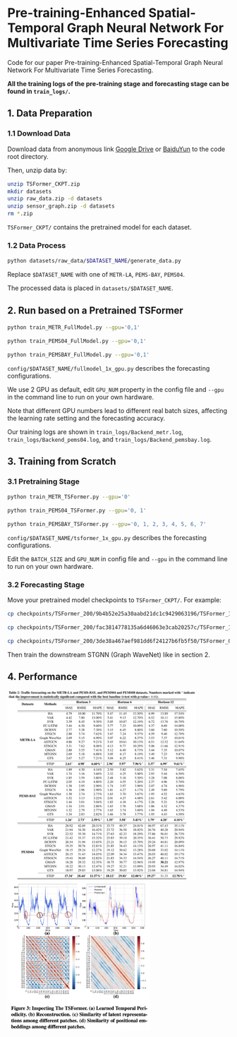 # Pre-training-Enhanced Spatial-Temporal Graph Neural Network For Multivariate Time Series Forecasting
Code for our paper Pre-training-Enhanced Spatial-Temporal Graph Neural Network For Multivariate Time Series Forecasting.

**All the training logs of the pre-training stage and forecasting stage can be found in `train_logs/`.**

## 1. Data Preparation
### 1.1 Download Data
Download data from anonymous link [Google Drive](https://drive.google.com/drive/folders/1F7fEdXpnEQ75sxQval52jN4r3ZKoufGV?usp=sharing) or [BaiduYun](https://pan.baidu.com/s/1IWVhsvKpxHEb2CFLCR7P3A?pwd=w1wJ) to the code root directory.

Then, unzip data by:

```bash
unzip TSFormer_CKPT.zip
mkdir datasets
unzip raw_data.zip -d datasets
unzip sensor_graph.zip -d datasets 
rm *.zip
```
`TSFormer_CKPT/` contains the pretrained model for each dataset.

### 1.2 Data Process
```bash
python datasets/raw_data/$DATASET_NAME/generate_data.py
```
Replace `$DATASET_NAME` with one of `METR-LA`, `PEMS-BAY`, `PEMS04`.

The processed data is placed in `datasets/$DATASET_NAME`.

## 2. Run based on a Pretrained TSFormer
```bash
python train_METR_FullModel.py --gpu='0,1'
```
```bash
python train_PEMS04_FullModel.py --gpu='0,1'
```
```bash
python train_PEMSBAY_FullModel.py --gpu='0,1'
```
`config/$DATASET_NAME/fullmodel_1x_gpu.py` describes the forecasting configurations.

We use 2 GPU as default, edit `GPU_NUM` property in the config file and `--gpu` in the command line to run on your own hardware.

Note that different GPU numbers lead to different real batch sizes, affecting the learning rate setting and the forecasting accuracy.

Our training logs are shown in `train_logs/Backend_metr.log`, `train_logs/Backend_pems04.log`, and `train_logs/Backend_pemsbay.log`.

## 3. Training from Scratch

### 3.1 Pretraining Stage
```bash
python train_METR_TSFormer.py --gpu='0'
```

```bash
python train_PEMS04_TSFormer.py --gpu='0, 1'
```

```bash
python train_PEMSBAY_TSFormer.py --gpu='0, 1, 2, 3, 4, 5, 6, 7'
```
`config/$DATASET_NAME/tsformer_1x_gpu.py` describes the forecasting configurations.

Edit the `BATCH_SIZE` and `GPU_NUM` in config file and `--gpu` in the command line to run on your own hardware.

### 3.2 Forecasting Stage
Move your pretrained model checkpoints to `TSFormer_CKPT/`.
For example:
```bash
cp checkpoints/TSFormer_200/9b4b52e25a30aabd21dc1c9429063196/TSFormer_180.pt TSFormer_CKPT/TSFormer_pemsbay.pt
```
```bash
cp checkpoints/TSFormer_200/fac3814778135a6d46063e3cab20257c/TSFormer_147.pt TSFormer_CKPT/TSFormer_pems04.pt
```
```bash
cp checkpoints/TSFormer_200/3de38a467aef981dd6f24127b6fb5f50/TSFormer_030.pt TSFormer_CKPT/TSFormer_metr.pt
```
Then train the downstream STGNN (Graph WaveNet) like in section 2.

## 4. Performance
<!-- <img src="figures/Table3.png" alt="Table3" style="zoom:60.22%;" /><img src="figures/Table4.png" alt="Table4" style="zoom:51%;" /> -->
<img src="figure/MainResults.png" alt="TheTable" style="zoom:42%;" />

<img src="figure/Inspecting.png" alt="Visualization" style="zoom:33%;" />
